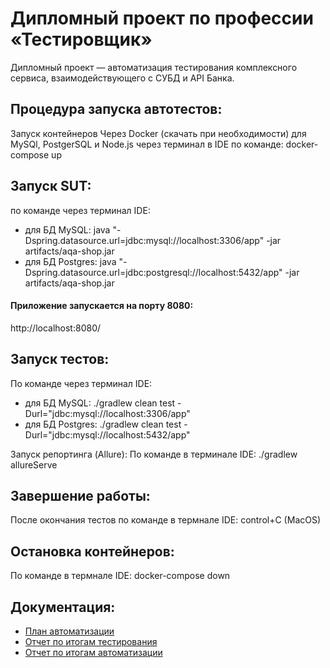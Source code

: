 # Дипломный проект по профессии «Тестировщик»

Дипломный проект — автоматизация тестирования комплексного сервиса, взаимодействующего с СУБД и API Банка.

## Процедура запуска автотестов:
Запуск контейнеров
Через Docker (скачать при необходимости) для MySQl, PostgerSQL и Node.js через терминал в IDE по команде: docker-compose up

## Запуск SUT:
по команде через терминал IDE:

* для БД MySQL: java "-Dspring.datasource.url=jdbc:mysql://localhost:3306/app" -jar artifacts/aqa-shop.jar
* для БД Postgres: java "-Dspring.datasource.url=jdbc:postgresql://localhost:5432/app" -jar artifacts/aqa-shop.jar

#### Приложение запускается на порту 8080:
http://localhost:8080/

## Запуск тестов:
По команде через терминал IDE:

* для БД MySQL: ./gradlew clean test -Durl="jdbc:mysql://localhost:3306/app"
* для БД Postgres: ./gradlew clean test -Durl="jdbc:mysql://localhost:5432/app"

Запуск репортинга (Allure):
По команде в терминале IDE: ./gradlew allureServe

## Завершение работы:
После окончания тестов по команде в термнале IDE: control+C (MacOS)

## Остановка контейнеров:
По команде в термнале IDE: docker-compose down

## Документация:
- [План 
автоматизации](https://github.com/DmitrySavostyanov/MyDiplomQA_Ver2/blob/FixError/docs/Plan.md)
- [Отчет по итогам 
тестирования](https://github.com/DmitrySavostyanov/MyDiplomQA_Ver2/blob/FixError/docs/Report.md)
- [Отчет по итогам 
автоматизации](https://github.com/DmitrySavostyanov/MyDiplomQA_Ver2/blob/FixError/docs/Summary.md)
